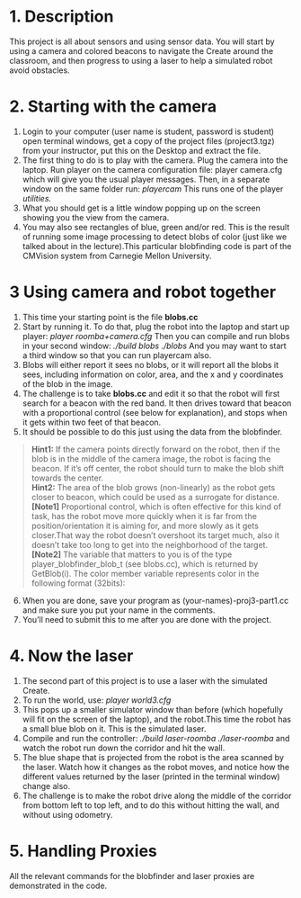 # 1. Description
This project is all about sensors and using sensor data. You will start by using a camera and colored beacons to navigate the Create around the classroom, and then progress to using a laser to help a simulated robot avoid obstacles.
# 2. Starting with the camera
1. Login to your computer (user name is student, password is student) open terminal windows, get a copy of the project files (project3.tgz) from your instructor, put this on the Desktop and extract the file.
2. The first thing to do is to play with the camera. Plug the camera into the laptop. Run player on the camera configuration file:
player camera.cfg which will give you the usual player messages. Then, in a separate window on the same folder run: _playercam_ This runs one of the player _utilities._
3. What you should get is a little window popping up on the screen showing you the view from the camera.
4. You may also see rectangles of blue, green and/or red. This is the result of running some image processing to detect blobs of color (just like we talked about in the lecture).This particular blobfinding code is part of the CMVision system from Carnegie Mellon University.

# 3 Using camera and robot together
1. This time your starting point is the file **blobs.cc**
2. Start by running it. To do that, plug the robot into the laptop and start up player:
_player roomba+camera.cfg_
Then you can compile and run blobs in your second window:
_./build blobs_
_./blobs_
And you may want to start a third window so that you can run playercam also.
3. Blobs will either report it sees no blobs, or it will report all the blobs it sees, including information on color, area, and the x and y coordinates of the blob in the image.
4. The challenge is to take **blobs.cc** and edit it so that the robot will first search for a beacon with the red band. It then drives toward that beacon with a proportional control (see below for explanation), and stops when it gets within two feet of that beacon.
5. It should be possible to do this just using the data from the blobfinder.

> **Hint1:** If the camera points directly forward on the robot, then if the blob is in
> the middle of the camera image, the robot is facing the beacon. If it’s off center,
> the robot should turn to make the blob shift towards the center.\
> **Hint2:** The area of the blob grows (non-linearly) as the robot gets closer to 
> beacon, which could be used as a surrogate for distance.\
> **[Note1]** Proportional control, which is often effective for this kind of task,
> has the robot move more quickly when it is far from the position/orientation it is
> aiming for, and more slowly as it gets closer.That way the robot doesn’t overshoot 
> its target much, also it doesn’t take too long to get into the neighborhood of the 
> target.\
> **[Note2]** The variable that matters to you is of the type 
> player_blobfinder_blob_t (see blobs.cc), which is returned by GetBlob(i). The color 
> member variable represents color in the following format (32bits):

6. When you are done, save your program as (your-names)-proj3-part1.cc and make sure you put your name in the comments.
7. You’ll need to submit this to me after you are done with the project.

# 4. Now the laser
1. The second part of this project is to use a laser with the simulated Create.
2. To run the world, use:
_player world3.cfg_
3. This pops up a smaller simulator window than before (which hopefully will fit on the screen of the laptop), and the robot.This time the robot has a small blue blob on it. This is the simulated laser.
4. Compile and run the controller:
_./build laser-roomba_
_./laser-roomba_
and watch the robot run down the corridor and hit the wall.
5. The blue shape that is projected from the robot is the area scanned by the laser. Watch how it changes as the robot moves, and notice how the different values returned by the laser (printed in the terminal window) change also.
6. The challenge is to make the robot drive along the middle of the corridor from bottom left to top left, and to do this without hitting the wall, and without using odometry.

# 5. Handling Proxies
All the relevant commands for the blobfinder and laser proxies are demonstrated in the code.


